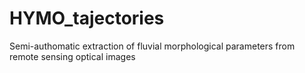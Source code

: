 # HYMO_tajectories
Semi-authomatic extraction of fluvial morphological parameters from remote sensing optical images
